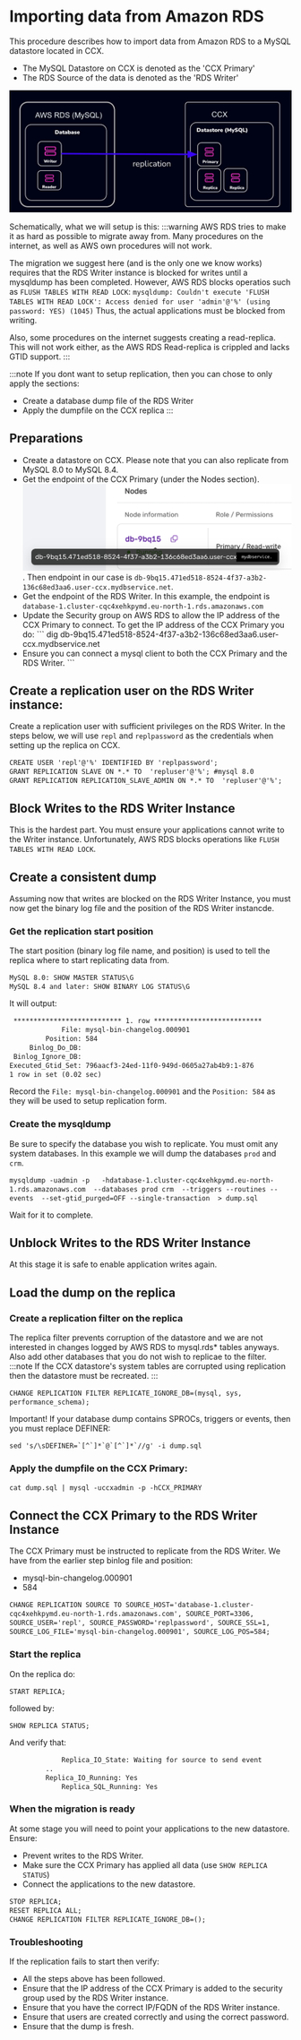 # Importing data from Amazon RDS

This procedure describes how to import data from Amazon RDS to a MySQL datastore located in CCX.

- The MySQL Datastore on CCX is denoted as the 'CCX Primary'
- The RDS Source of the data is denoted as the 'RDS Writer'

![sd](../../../images/mysql-rds-to-ccx-replication.png)

Schematically, what we will setup is this:
:::warning
AWS RDS tries to make it as hard as possible to migrate away from. Many procedures on the internet, as well as AWS own procedures will not work. 

The migration we suggest here (and is the only one we know works) requires that the RDS Writer instance is blocked for writes until a mysqldump has been completed. However, AWS RDS blocks operatios such as `FLUSH TABLES WITH READ LOCK`:
`mysqldump: Couldn't execute 'FLUSH TABLES WITH READ LOCK': Access denied for user 'admin'@'%' (using password: YES) (1045)`
Thus, the actual applications must be blocked from writing.

Also, some procedures on the internet suggests creating a read-replica. This will not work either, as the AWS RDS Read-replica is crippled and lacks GTID support.
:::

:::note
If you dont want to setup replication, then you can chose to only apply the sections:
* Create a database dump file of the RDS Writer
* Apply the dumpfile on the CCX replica
:::

## Preparations
* Create a datastore on CCX. Please note that you can also replicate from MySQL 8.0 to MySQL 8.4.
* Get the endpoint of the CCX Primary (under the Nodes section).  ![sd](../../../images/ccx-primary.png) . Then endpoint in our case is `db-9bq15.471ed518-8524-4f37-a3b2-136c68ed3aa6.user-ccx.mydbservice.net`.
* Get the endpoint of the RDS Writer. In this example, the endpoint is `database-1.cluster-cqc4xehkpymd.eu-north-1.rds.amazonaws.com`
* Update the Security group on AWS RDS to allow the IP address of the CCX Primary to connect. To get the IP address of the CCX Primary you do:
        ```
        dig db-9bq15.471ed518-8524-4f37-a3b2-136c68ed3aa6.user-ccx.mydbservice.net
* Ensure you can connect a mysql client to both the CCX Primary and the RDS Writer.        ```

## Create a replication user on the RDS Writer instance:
Create a replication user with sufficient privileges on the RDS Writer. 
In the steps below, we will use `repl` and `replpassword` as the credentials when setting up the replica on CCX.

```
CREATE USER 'repl'@'%' IDENTIFIED BY 'replpassword';
GRANT REPLICATION SLAVE ON *.* TO  'repluser'@'%'; #mysql 8.0
GRANT REPLICATION REPLICATION_SLAVE_ADMIN ON *.* TO  'repluser'@'%';
```

## Block Writes to the RDS Writer Instance
This is the hardest part. You must ensure your applications cannot write to the Writer instance.
Unfortunately, AWS RDS blocks operations like `FLUSH TABLES WITH READ LOCK`. 

## Create a consistent dump
Assuming now that writes are blocked on the RDS Writer Instance, you must now get the binary log file and the position of the RDS Writer instancde.

### Get the replication start position
The start position (binary log file name, and position) is used to tell the replica where to start replicating data from. 
```
MySQL 8.0: SHOW MASTER STATUS\G 
MySQL 8.4 and later: SHOW BINARY LOG STATUS\G
```
It will output:
```
 *************************** 1. row ***************************
             File: mysql-bin-changelog.000901
         Position: 584
     Binlog_Do_DB:
 Binlog_Ignore_DB:
Executed_Gtid_Set: 796aacf3-24ed-11f0-949d-0605a27ab4b9:1-876
1 row in set (0.02 sec)
```
Record the `File: mysql-bin-changelog.000901` and the `Position: 584` as they will be used to setup replication form.

### Create the mysqldump 
Be sure to specify the database you wish to replicate. You must omit any system databases. In this example we will dump the databases `prod` and `crm`.
```
mysqldump -uadmin -p   -hdatabase-1.cluster-cqc4xehkpymd.eu-north-1.rds.amazonaws.com  --databases prod crm  --triggers --routines --events  --set-gtid_purged=OFF --single-transaction  > dump.sql
```
Wait for it to complete.

## Unblock Writes to the RDS Writer Instance
At this stage it is safe to enable application writes again.

## Load the dump on the replica

### Create a replication filter on the replica
The replica filter prevents corruption of the datastore and we are not interested in changes logged by AWS RDS to mysql.rds* tables anyways. Also add other databases that you do not wish to replicae to the filter.
:::note 
If the CCX datastore's system tables are corrupted using replication then the datastore must be recreated.
:::
```
CHANGE REPLICATION FILTER REPLICATE_IGNORE_DB=(mysql, sys, performance_schema);
```

Important! If your database dump contains SPROCs, triggers or events, then you must replace DEFINER:

```
sed 's/\sDEFINER=`[^`]*`@`[^`]*`//g' -i dump.sql
```

### Apply the dumpfile on the CCX Primary:
```
cat dump.sql | mysql -uccxadmin -p -hCCX_PRIMARY
```

## Connect the CCX Primary to the RDS Writer Instance
The CCX Primary must be instructed to replicate from the RDS Writer. We have from the earlier step binlog file and position:
- mysql-bin-changelog.000901
- 584

```
CHANGE REPLICATION SOURCE TO SOURCE_HOST='database-1.cluster-cqc4xehkpymd.eu-north-1.rds.amazonaws.com', SOURCE_PORT=3306, SOURCE_USER='repl', SOURCE_PASSWORD='replpassword', SOURCE_SSL=1, SOURCE_LOG_FILE='mysql-bin-changelog.000901', SOURCE_LOG_POS=584;
```

### Start the replica
On the replica do:
```
START REPLICA;
```
followed by:
```
SHOW REPLICA STATUS;
```
And verify that:
```
             Replica_IO_State: Waiting for source to send event
	     ..
  	     Replica_IO_Running: Yes
             Replica_SQL_Running: Yes
```	     
### When the migration is ready
At some stage you will need to point your applications to the new datastore. Ensure:
* Prevent writes to the RDS Writer.
* Make sure the CCX Primary has applied all data (use `SHOW REPLICA STATUS`)
* Connect the applications to the new datastore.
```
STOP REPLICA;
RESET REPLICA ALL;
CHANGE REPLICATION FILTER REPLICATE_IGNORE_DB=();
```

### Troubleshooting
If the replication fails to start then verify:
* All the steps above has been followed.
* Ensure that the IP address of the  CCX Primary is added to the security group used by the RDS Writer instance.
* Ensure that you have the correct IP/FQDN of the RDS Writer instance.
* Ensure that users are created correctly and using the correct password.
* Ensure that the dump is fresh.



